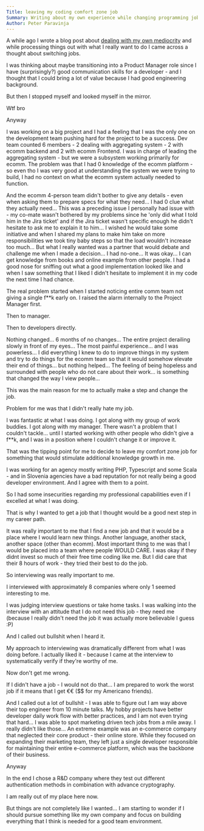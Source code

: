 ```yaml
---
Title: leaving my coding comfort zone job
Summary: Writing about my own experience while changing programming jobs.
Author: Peter Paravinja
---
```


A while ago I wrote a blog post about [dealing with my own mediocrity](/posts/dealing-with-mediocrity) and while
processing things out with what I really want to do I came across a thought about switching jobs.

I was thinking about maybe transitioning into a Product Manager role since I have (surprisingly?) good communication
skills for a developer - and I thought that I could bring a lot of value because I had good engineering background.

But then I stopped myself and looked myself in the mirror.

Wtf bro

Anyway

I was working on a big project and I had a feeling that I was the only one on the development team pushing hard for the
project to be a success. Dev team counted 6 members - 2 dealing with aggregating system - 2 with ecomm backend and 2
with ecomm Frontend. I was in charge of leading the aggregating system - but we were a subsystem working primarily for
ecomm. The problem was that I had 0 knowledge of the ecomm platform - so even tho I was very good at understanding the
system we were trying to build, I had no context on what the ecomm system actually needed to function.

And the ecomm 4-person team didn't bother to give any details - even when asking them to prepare specs for what they
need... I had 0 clue what they actually need... This was a preceding issue I personally had issue with - my co-mate
wasn't bothered by my problems since he 'only did what I told him in the Jira ticket' and if the Jira ticket wasn't
specific enough he didn't hesitate to ask me to explain it to him... I wished he would take some initiative and when I
shared my plans to make him take on more responsibilities we took tiny baby steps so that the load wouldn't increase too
much... But what I really wanted was a partner that would debate and challenge me when I made a decision... I had
no-one... It was okay... I can get knowledge from books and online example from other people. I had a good nose for
sniffing out what a good implementation looked like and when I saw something that I liked I didn't hesitate to implement
it in my code the next time I had chance.

The real problem started when I started noticing entire comm team not giving a single f**k early on. I raised the alarm
internally to the Project Manager first.

Then to manager.

Then to developers directly.

Nothing changed... 6 months of no changes... The entire project derailing slowly in front of my eyes... The most painful
experience... and I was powerless... I did everything I knew to do to improve things in my system and try to do things
for the ecomm team so that it would somehow elevate their end of things... but nothing helped... The feeling of being
hopeless and surrounded with people who do not care about their work... is something that changed the way I view
people...

This was the main reason for me to actually make a step and change the job.

Problem for me was that I didn't really hate my job.

I was fantastic at what I was doing. I got along with my group of work buddies. I got along with my manager. There
wasn't a problem that I couldn't tackle... until I started working with other people who didn't give a f**k, and I was
in a position where I couldn't change it or improve it.

That was the tipping point for me to decide to leave my comfort zone job for something that would stimulate additional
knowledge growth in me.

I was working for an agency mostly writing PHP, Typescript and some Scala - and in Slovenia agencies have a bad
reputation for not really being a good developer environment. And I agree with them to a point.

So I had some insecurities regarding my professional capabilities even if I excelled at what I was doing.

That is why I wanted to get a job that I thought would be a good next step in my career path.

It was really important to me that I find a new job and that it would be a place where I would learn new things. Another
language, another stack, another space (other than ecomm).
Most important thing to me was that I would be placed into a team where people WOULD CARE. I was okay if they didnt
invest so much of their free time coding like me. But I did care that their 8 hours of work - they tried their best to
do the job.

So interviewing was really important to me.

I interviewed with approximately 8 companies where only 1 seemed interesting to me.

I was judging interview questions or take home tasks.
I was walking into the interview with an attitude that I do not need this job - they need me (because I really didn't
need the job it was actually more believable I guess :P)

And I called out bullshit when I heard it.

My approach to interviewing was dramatically different from what I was doing before. I actually liked it - because I
came at the interview to systematically verify if they're worthy of me.

Now don't get me wrong.

If I didn't have a job - I would not do that... I am prepared to work the worst job if it means that I get €€ ($$ for my
Americano friends).

And I called out a lot of bullshit - I was able to figure out I am way above their top engineer from 10 minute talks. My
hobby projects have better developer daily work flow with better practices, and I am not even trying that hard... I was
able to spot marketing driven tech jobs from a mile away. I really didn't like those... An extreme example was an
e-commerce company that neglected their core product - their online store. While they focused on expanding their
marketing team, they left just a single developer responsible for maintaining their entire e-commerce platform, which
was the backbone of their business.

Anyway

In the end I chose a R&D company where they test out different authentication methods in combination with advance cryptography.

I am really out of my place here now.

But things are not completely like I wanted... I am starting to wonder if I should pursue something like my own company and focus on building everything that I think is needed for a good team environment.
